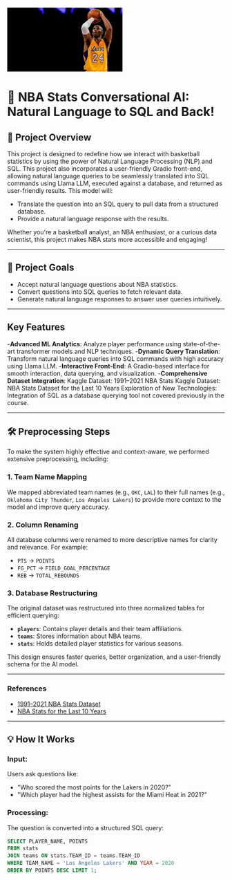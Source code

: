 ![Alt text](download.jpg)
# 🏀 NBA Stats Conversational AI: Natural Language to SQL and Back!

## 🌟 Project Overview
This project is designed to redefine how we interact with basketball statistics by using the power of Natural Language Processing (NLP) and SQL. This project also incorporates a user-friendly Gradio front-end, allowing natural language queries to be seamlessly translated into SQL commands using Llama LLM, executed against a database, and returned as user-friendly results. 
This model will:
- Translate the question into an SQL query to pull data from a structured database.
- Provide a natural language response with the results.

Whether you're a basketball analyst, an NBA enthusiast, or a curious data scientist, this project makes NBA stats more accessible and engaging!

---

## 🎯 Project Goals
- Accept natural language questions about NBA statistics.
- Convert questions into SQL queries to fetch relevant data.
- Generate natural language responses to answer user queries intuitively.

---

## Key Features
-**Advanced ML Analytics**: Analyze player performance using state-of-the-art transformer models and NLP techniques.
-**Dynamic Query Translation**: Transform natural language queries into SQL commands with high accuracy using Llama LLM.
-**Interactive Front-End**: A Gradio-based interface for smooth interaction, data querying, and visualization.
-**Comprehensive Dataset Integration**:
Kaggle Dataset: 1991–2021 NBA Stats
Kaggle Dataset: NBA Stats Dataset for the Last 10 Years
Exploration of New Technologies: Integration of SQL as a database querying tool not covered previously in the course.

---

## 🛠️ Preprocessing Steps
To make the system highly effective and context-aware, we performed extensive preprocessing, including:

### 1. Team Name Mapping
We mapped abbreviated team names (e.g., `OKC`, `LAL`) to their full names (e.g., `Oklahoma City Thunder`, `Los Angeles Lakers`) to provide more context to the model and improve query accuracy.

### 2. Column Renaming
All database columns were renamed to more descriptive names for clarity and relevance. For example:
- `PTS` → `POINTS`
- `FG_PCT` → `FIELD_GOAL_PERCENTAGE`
- `REB` → `TOTAL_REBOUNDS`

### 3. Database Restructuring
The original dataset was restructured into three normalized tables for efficient querying:
- **`players`**: Contains player details and their team affiliations.
- **`teams`**: Stores information about NBA teams.
- **`stats`**: Holds detailed player statistics for various seasons.

This design ensures faster queries, better organization, and a user-friendly schema for the AI model.

---

### **References**
- [1991–2021 NBA Stats Dataset](https://www.kaggle.com/datasets)
- [NBA Stats for the Last 10 Years](https://www.kaggle.com/datasets)

___

## 💡 How It Works
### **Input:**
Users ask questions like:
- "Who scored the most points for the Lakers in 2020?"
- "Which player had the highest assists for the Miami Heat in 2021?"

### **Processing:**
The question is converted into a structured SQL query:
```sql
SELECT PLAYER_NAME, POINTS 
FROM stats 
JOIN teams ON stats.TEAM_ID = teams.TEAM_ID 
WHERE TEAM_NAME = 'Los Angeles Lakers' AND YEAR = 2020 
ORDER BY POINTS DESC LIMIT 1;
